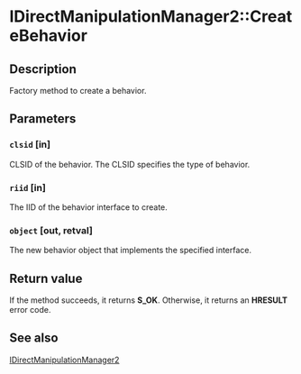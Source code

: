 # IDirectManipulationManager2::CreateBehavior

## Description

Factory method to create a behavior.

## Parameters

### `clsid` [in]

CLSID of the behavior. The CLSID specifies the type of behavior.

### `riid` [in]

The IID of the behavior interface to create.

### `object` [out, retval]

The new behavior object that implements the specified interface.

## Return value

If the method succeeds, it returns **S_OK**. Otherwise, it returns an **HRESULT** error code.

## See also

[IDirectManipulationManager2](https://learn.microsoft.com/previous-versions/windows/desktop/api/directmanipulation/nn-directmanipulation-idirectmanipulationmanager2)